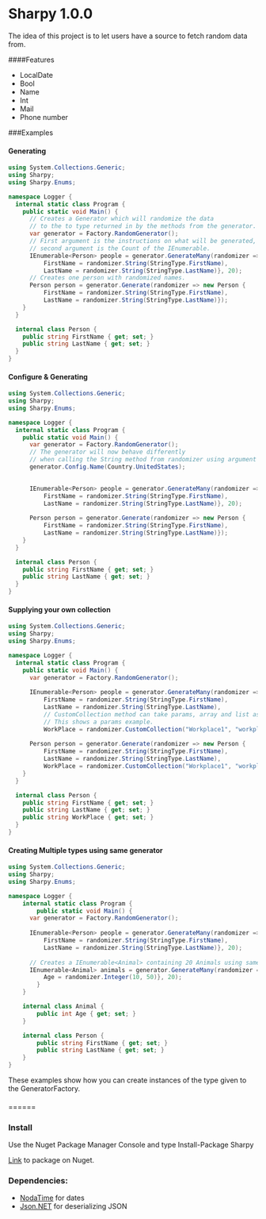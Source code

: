 # Sharpy 1.0.0

The idea of this project is to let users have a source to fetch random data from.

####Features

* LocalDate
* Bool
* Name
* Int
* Mail
* Phone number

###Examples
#### Generating
```C#
using System.Collections.Generic;
using Sharpy;
using Sharpy.Enums;

namespace Logger {
  internal static class Program {
    public static void Main() {
      // Creates a Generator which will randomize the data 
      // to the to type returned in by the methods from the generator.
      var generator = Factory.RandomGenerator();
      // First argument is the instructions on what will be generated, 
      // second argument is the Count of the IEnumerable.
      IEnumerable<Person> people = generator.GenerateMany(randomizer => new Person {
          FirstName = randomizer.String(StringType.FirstName),
          LastName = randomizer.String(StringType.LastName)}, 20);
      // Creates one person with randomized names.
      Person person = generator.Generate(randomizer => new Person {
          FirstName = randomizer.String(StringType.FirstName),
          LastName = randomizer.String(StringType.LastName)});
    }
  }

  internal class Person {
    public string FirstName { get; set; }
    public string LastName { get; set; }
  }
}
```
#### Configure & Generating
```C#
using System.Collections.Generic;
using Sharpy;
using Sharpy.Enums;

namespace Logger {
  internal static class Program {
    public static void Main() {
      var generator = Factory.RandomGenerator();
      // The generator will now behave differently 
      // when calling the String method from randomizer using argument for last and first names.
      generator.Config.Name(Country.UnitedStates);

      
      IEnumerable<Person> people = generator.GenerateMany(randomizer => new Person {
          FirstName = randomizer.String(StringType.FirstName),
          LastName = randomizer.String(StringType.LastName)}, 20);
          
      Person person = generator.Generate(randomizer => new Person {
          FirstName = randomizer.String(StringType.FirstName),
          LastName = randomizer.String(StringType.LastName)});
    }
  }

  internal class Person {
    public string FirstName { get; set; }
    public string LastName { get; set; }
  }
}
```
#### Supplying your own collection
```C#
using System.Collections.Generic;
using Sharpy;
using Sharpy.Enums;

namespace Logger {
  internal static class Program {
    public static void Main() {
      var generator = Factory.RandomGenerator();
   
      IEnumerable<Person> people = generator.GenerateMany(randomizer => new Person {
          FirstName = randomizer.String(StringType.FirstName),
          LastName = randomizer.String(StringType.LastName),
          // CustomCollection method can take params, array and list as argument.
          // This shows a params example.
          WorkPlace = randomizer.CustomCollection("Workplace1", "workplace2")}, 20);
          
      Person person = generator.Generate(randomizer => new Person {
          FirstName = randomizer.String(StringType.FirstName),
          LastName = randomizer.String(StringType.LastName),
          WorkPlace = randomizer.CustomCollection("Workplace1", "workplace2")});
    }
  }

  internal class Person {
    public string FirstName { get; set; }
    public string LastName { get; set; }
    public string WorkPlace { get; set; }
  }
}
```
#### Creating Multiple types using same generator
```C#
using System.Collections.Generic;
using Sharpy;
using Sharpy.Enums;

namespace Logger {
    internal static class Program {
        public static void Main() {
      var generator = Factory.RandomGenerator();   
      
      IEnumerable<Person> people = generator.GenerateMany(randomizer => new Person {
          FirstName = randomizer.String(StringType.FirstName),
          LastName = randomizer.String(StringType.LastName)}, 20);
          
      // Creates a IEnumerable<Animal> containing 20 Animals using same generator.
      IEnumerable<Animal> animals = generator.GenerateMany(randomizer => new Animal {
          Age = randomizer.Integer(10, 50)}, 20);
        }
    }

    internal class Animal {
        public int Age { get; set; }
    }

    internal class Person {
        public string FirstName { get; set; }
        public string LastName { get; set; }
    }
}
```
These examples show how you can create instances of the type given to the GeneratorFactory.
####

======
### Install
Use the Nuget Package Manager Console and type Install-Package Sharpy

[Link](https://www.nuget.org/packages/Sharpy/) to package on Nuget.
### Dependencies:

* [NodaTime](https://github.com/nodatime/nodatime) for dates
* [Json.NET](https://github.com/JamesNK/Newtonsoft.Json) for deserializing JSON
